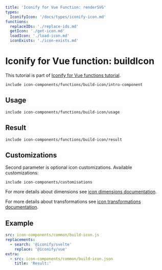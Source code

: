 ```yaml
title: 'Iconify for Vue Function: renderSVG'
types:
  IconifyIcon: '/docs/types/iconify-icon.md'
functions:
  replaceIDs: './replace-ids.md'
  getIcon: './get-icon.md'
  loadIcon: './load-icon.md'
  iconExists: './icon-exists.md'
```

# Iconify for Vue function: buildIcon

This tutorial is part of [Iconify for Vue functions tutorial](./index.md#functions).

`include icon-components/functions/build-icon/intro-component`

## Usage

`include icon-components/functions/build-icon/usage`

## Result

`include icon-components/functions/build-icon/result`

## Customizations

Second parameter is optional icon customizations. Available customizations:

`include icon-components/customisations`

For more details about dimensions see [icon dimensions documentation](./dimensions.md).

For more details about transformations see [icon transformations documentation](./transform.md).

## Example

```yaml
src: icon-components/common/build-icon.js
replacements:
  - search: '@iconify/svelte'
    replace: '@iconify/vue'
extra:
  - src: icon-components/common/build-icon.json
    title: 'Result:'
```
